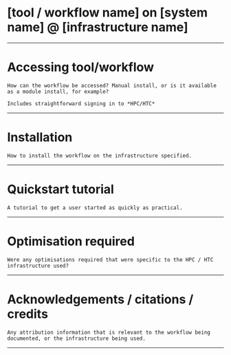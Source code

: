 [tool / workflow name] on [system name] @ [infrastructure name]
===========

---

# Accessing tool/workflow

```
How can the workflow be accessed? Manual install, or is it available as a module install, for example?

Includes straightforward signing in to *HPC/HTC*
```

---

# Installation

```
How to install the workflow on the infrastructure specified.
```

---

# Quickstart tutorial

```
A tutorial to get a user started as quickly as practical.
```

---

# Optimisation required

```
Were any optimisations required that were specific to the HPC / HTC infrastructure used?
```

---

# Acknowledgements / citations / credits

```
Any attribution information that is relevant to the workflow being documented, or the infrastructure being used.
```

---

